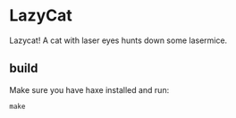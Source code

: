 # LazyCat

Lazycat! A cat with laser eyes hunts down some lasermice.

## build

Make sure you have haxe installed and run:

```
make
```
